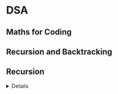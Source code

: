 # DSA

## Maths for Coding

## Recursion and Backtracking

## Recursion

<details>

- [Fibonacci Number](../Data%20Structures%20&%20Algorithms%20Fellowship/05.Recursion%20and%20Backtracking/Recursion/03.Fibonacci%20Number/solution.cpp)
- [Climbing Stairs](../Data%20Structures%20&%20Algorithms%20Fellowship/05.Recursion%20and%20Backtracking/Recursion/04.Climbing%20Stairs/solution.cpp)
- [Min Cost Climbing Stairs](../Data%20Structures%20&%20Algorithms%20Fellowship/05.Recursion%20and%20Backtracking/Recursion/06.Min%20Cost%20Climbing%20Stairs/solution.cpp)

</details>
